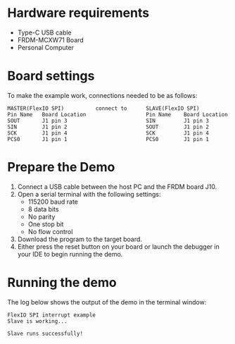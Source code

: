 Hardware requirements
=====================
- Type-C USB cable
- FRDM-MCXW71 Board
- Personal Computer

Board settings
============
To make the example work, connections needed to be as follows:
~~~~~~~~~~~~~~~~~~~~~~~~~~~~~~~~~~~~~~~~~~~~~~~~~~~~~~~~~~~~~~~~~~~~~~
MASTER(FlexIO SPI)          connect to      SLAVE(FlexIO SPI)
Pin Name   Board Location                   Pin Name    Board Location
SOUT       J1 pin 3                         SIN         J1 pin 3
SIN        J1 pin 2                         SOUT        J1 pin 2
SCK        J1 pin 4                         SCK         J1 pin 4
PCS0       J1 pin 1                         PCS0        J1 pin 1
~~~~~~~~~~~~~~~~~~~~~~~~~~~~~~~~~~~~~~~~~~~~~~~~~~~~~~~~~~~~~~~~~~~~~~

Prepare the Demo
================
1.  Connect a USB cable between the host PC and the FRDM board J10.
2.  Open a serial terminal with the following settings:
    - 115200 baud rate
    - 8 data bits
    - No parity
    - One stop bit
    - No flow control
3.  Download the program to the target board.
4.  Either press the reset button on your board or launch the debugger in your IDE to begin running the demo.

Running the demo
================
The log below shows the output of the demo in the terminal window:
~~~~~~~~~~~~~~~~~~~~~~~~~~~~~~~~~~~
FlexIO SPI interrupt example
Slave is working...

Slave runs successfully!
~~~~~~~~~~~~~~~~~~~~~~~~~~~~~~~~~~~
